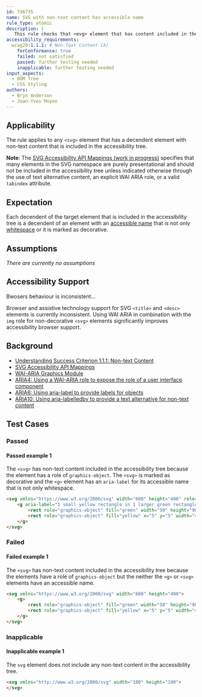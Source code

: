 ```yaml
---
id: 7d6735
name: SVG with non-text content has accessible name
rule_type: atomic
description: |
   This rule checks that <evg> element that has content included in the accessibility tree has an accessible name.
accessibility_requirements:
  wcag20:1.1.1: # Non-Text Content (A)
    forConformance: true
    failed: not satisfied
    passed: further testing needed
    inapplicable: further testing needed
input_aspects:
  - DOM Tree
  - CSS Styling
authors:
  - Bryn Anderson
  - Jean-Yves Moyen
---
```


## Applicability

The rule applies to any `<svg>` element that has a decendent element with non-text content that is included in the accessibility tree.

**Note**: The [SVG Accessibility API Mappings (work in progress)](https://www.w3.org/TR/svg-aam-1.0/#include_elements) specifies that many elements in the SVG namespace are purely presentational and should not be included in the accessibility tree unless indicated otherwise through the use of text alternative content, an explicit WAI ARIA role, or a valid `tabindex` attribute.

## Expectation

Each decendent of the target element that is included in the accessibility tree is a decendent of an element with an [accessible name](#accessible-name) that is not only [whitespace](#whitespace) or it is marked as decorative.

## Assumptions

*There are currently no assumptions*

## Accessibility Support

Bwosers behaviour is inconsistent...

Browser and assistive technology support for SVG `<title>` and `<desc>` elements is currently inconsistent. Using WAI ARIA in combination with the `img` role for non-decorative `<svg>` elements significantly improves accessibility browser support.

## Background

- [Understanding Success Criterion 1.1.1: Non-text Content](https://www.w3.org/WAI/WCAG21/Understanding/non-text-content.html)
- [SVG Accessibility API Mappings](https://www.w3.org/TR/svg-aam-1.0)
- [WAI-ARIA Graphics Module](https://www.w3.org/TR/graphics-aria-1.0/)
- [ARIA4: Using a WAI-ARIA role to expose the role of a user interface component](https://www.w3.org/WAI/WCAG21/Techniques/aria/ARIA4)
- [ARIA6: Using aria-label to provide labels for objects](https://www.w3.org/WAI/WCAG21/Techniques/aria/ARIA6)
- [ARIA10: Using aria-labelledby to provide a text alternative for non-text content](https://www.w3.org/WAI/WCAG21/Techniques/aria/ARIA10)

## Test Cases

### Passed

#### Passed example 1

The `<svg>` has non-text content included in the accessibility tree because the <g> element has a role of `graphics-object`. The `<svg>` is marked as decorative and the `<g>` element has an `aria-label` for its accessible name that is not only whitespace.

```html
<svg xmlns="https://www.w3.org/2000/svg" width="600" height="400" role="presentation">
	<g aria-label="1 small yellow rectangle in 1 larger green rectangle"> 
		<rect role="graphics-object" fill="green" width="50" height="90"/> 
		<rect role="graphics-object" fill="yellow" x="5" y="5" width="40" height="30" />
	</g>
</svg>
```

### Failed

#### Failed example 1

The `<svg>` has non-text content included in the accessibility tree because the <rect> elements have a role of `graphics-object` but the neither the `<g>` or `<svg>` elements have an accessible name.

```html
<svg xmlns="https://www.w3.org/2000/svg" width="600" height="400">
	<g> 
		<rect role="graphics-object" fill="green" width="50" height="90"/> 
		<rect role="graphics-object" fill="yellow" x="5" y="5" width="40" height="30" />
	</g>
</svg>
```

### Inapplicable

#### Inapplicable example 1

The `svg` element does not include any non-text content in the accessibility tree. 

```html
<svg xmlns="http://www.w3.org/2000/svg" width="100" height="100">
</svg>
```
